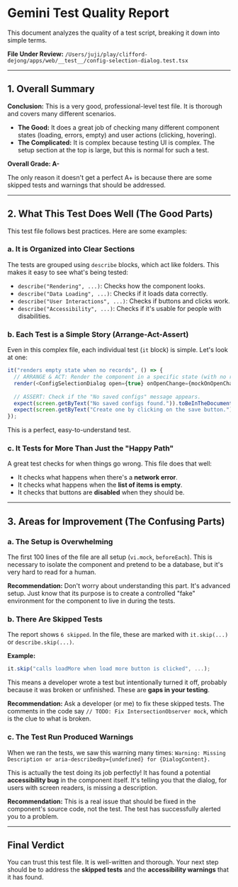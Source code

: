 # Gemini Test Quality Report

This document analyzes the quality of a test script, breaking it down into simple terms.

**File Under Review:** `/Users/juji/play/clifford-dejong/apps/web/__test__/config-selection-dialog.test.tsx`

---

## 1. Overall Summary

**Conclusion:** This is a very good, professional-level test file. It is thorough and covers many different scenarios.

*   **The Good:** It does a great job of checking many different component states (loading, errors, empty) and user actions (clicking, hovering).
*   **The Complicated:** It is complex because testing UI is complex. The setup section at the top is large, but this is normal for such a test.

**Overall Grade: A-**

The only reason it doesn't get a perfect A+ is because there are some skipped tests and warnings that should be addressed.

---

## 2. What This Test Does Well (The Good Parts)

This test file follows best practices. Here are some examples:

### a. It is Organized into Clear Sections

The tests are grouped using `describe` blocks, which act like folders. This makes it easy to see what's being tested:

*   `describe("Rendering", ...)`: Checks how the component looks.
*   `describe("Data Loading", ...)`: Checks if it loads data correctly.
*   `describe("User Interactions", ...)`: Checks if buttons and clicks work.
*   `describe("Accessibility", ...)`: Checks if it's usable for people with disabilities.

### b. Each Test is a Simple Story (Arrange-Act-Assert)

Even in this complex file, each individual test (`it` block) is simple. Let's look at one:

```javascript
it("renders empty state when no records", () => {
  // ARRANGE & ACT: Render the component in a specific state (with no records).
  render(<ConfigSelectionDialog open={true} onOpenChange={mockOnOpenChange} />);
  
  // ASSERT: Check if the "No saved configs" message appears.
  expect(screen.getByText("No saved configs found.")).toBeInTheDocument();
  expect(screen.getByText("Create one by clicking on the save button.")).toBeInTheDocument();
});
```
This is a perfect, easy-to-understand test.

### c. It Tests for More Than Just the "Happy Path"

A great test checks for when things go wrong. This file does that well:
*   It checks what happens when there's a **network error**.
*   It checks what happens when the **list of items is empty**.
*   It checks that buttons are **disabled** when they should be.

---

## 3. Areas for Improvement (The Confusing Parts)

### a. The Setup is Overwhelming

The first 100 lines of the file are all setup (`vi.mock`, `beforeEach`). This is necessary to isolate the component and pretend to be a database, but it's very hard to read for a human.

**Recommendation:** Don't worry about understanding this part. It's advanced setup. Just know that its purpose is to create a controlled "fake" environment for the component to live in during the tests.

### b. There Are Skipped Tests

The report shows `6 skipped`. In the file, these are marked with `it.skip(...)` or `describe.skip(...)`.

**Example:**
```javascript
it.skip("calls loadMore when load more button is clicked", ...);
```

This means a developer wrote a test but intentionally turned it off, probably because it was broken or unfinished. These are **gaps in your testing**.

**Recommendation:** Ask a developer (or me) to fix these skipped tests. The comments in the code say `// TODO: Fix IntersectionObserver mock`, which is the clue to what is broken.

### c. The Test Run Produced Warnings

When we ran the tests, we saw this warning many times:
`Warning: Missing Description or aria-describedby={undefined} for {DialogContent}.`

This is actually the test doing its job perfectly! It has found a potential **accessibility bug** in the component itself. It's telling you that the dialog, for users with screen readers, is missing a description.

**Recommendation:** This is a real issue that should be fixed in the component's source code, not the test. The test has successfully alerted you to a problem.

---
## Final Verdict

You can trust this test file. It is well-written and thorough. Your next step should be to address the **skipped tests** and the **accessibility warnings** that it has found.
